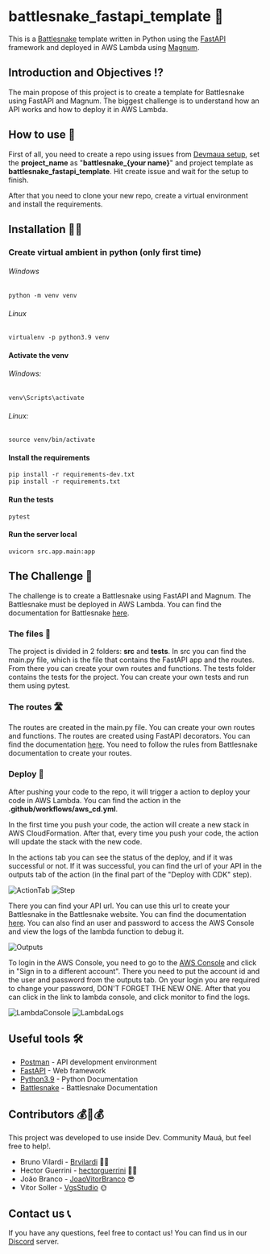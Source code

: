 # battlesnake_fastapi_template 🐍

This is a [Battlesnake](http://play.battlesnake.com) template written in Python using the [FastAPI](https://fastapi.tiangolo.com/) framework and deployed in AWS Lambda using [Magnum](https://mangum.io).

## Introduction and Objectives ⁉
The main propose of this project is to create a template for Battlesnake using FastAPI and Magnum. The biggest challenge is to understand how an API works and how to deploy it in AWS Lambda.

## How to use 🤔
First of all, you need to create a repo using issues from [Devmaua setup](https://github.com/Maua-Dev/devmaua_setup/), set the **project_name** as "**battlesnake_{your name}**" and project template as **battlesnake_fastapi_template**. Hit create issue and wait for the setup to finish.

After that you need to clone your new repo, create a virtual environment and install the requirements.

## Installation 👩‍💻

### Create virtual ambient in python (only first time)

###### Windows

    python -m venv venv

###### Linux

    virtualenv -p python3.9 venv

#### Activate the venv

###### Windows:

    venv\Scripts\activate

###### Linux:

    source venv/bin/activate

#### Install the requirements

    pip install -r requirements-dev.txt
    pip install -r requirements.txt

#### Run the tests

    pytest

#### Run the server local

    uvicorn src.app.main:app

## The Challenge 🐍
The challenge is to create a Battlesnake using FastAPI and Magnum. The Battlesnake must be deployed in AWS Lambda.
You can find the documentation for Battlesnake [here](https://docs.battlesnake.com/).

### The files 📁
The project is divided in 2 folders: **src** and **tests**.
In src you can find the main.py file, which is the file that contains the FastAPI app and the routes. From there you can create your own routes and functions.
The tests folder contains the tests for the project. You can create your own tests and run them using pytest.

### The routes 🛣
The routes are created in the main.py file. You can create your own routes and functions. The routes are created using FastAPI decorators. You can find the documentation [here](https://fastapi.tiangolo.com/tutorial/first-steps/). You need to follow the rules from Battlesnake documentation to create your routes.

### Deploy 🚀
After pushing your code to the repo, it will trigger a action to deploy your code in AWS Lambda. You can find the action in the **.github/workflows/aws_cd.yml**.

In the first time you push your code, the action will create a new stack in AWS CloudFormation. After that, every time you push your code, the action will update the stack with the new code.

In the actions tab you can see the status of the deploy, and if it was successful or not. If it was successful, you can find the url of your API in the outputs tab of the action (in the final part of the "Deploy with CDK" step).


![ActionTab]()
![Step]()

There you can find your API url. You can use this url to create your Battlesnake in the Battlesnake website. You can find the documentation [here](https://docs.battlesnake.com/guides/getting-started#step-2-create-a-battlesnake).
You can also find an user and password to access the AWS Console and view the logs of the lambda function to debug it.

![Outputs]()

To login in the AWS Console, you need to go to the [AWS Console](https://aws.amazon.com/console/) and click in "Sign in to a different account". There you need to put the account id and the user and password from the outputs tab. On your login you are required to change your password, DON'T FORGET THE NEW ONE. After that you can click in the link to lambda console, and click monitor to find the logs.

![LambdaConsole]()
![LambdaLogs]()

## Useful tools 🛠

- [Postman](https://www.postman.com/) - API development environment
- [FastAPI](https://fastapi.tiangolo.com/) - Web framework
- [Python3.9](https://docs.python.org/3.9/) - Python Documentation
- [Battlesnake](https://docs.battlesnake.com/) - Battlesnake Documentation

## Contributors 💰🤝💰

This project was developed to use inside Dev. Community Mauá, but feel free to help!.

- Bruno Vilardi - [Brvilardi](https://github.com/Brvilardi) 👷‍♂️
- Hector Guerrini - [hectorguerrini](https://github.com/hectorguerrini) 🧙‍♂️
- João Branco - [JoaoVitorBranco](https://github.com/JoaoVitorBranco) 😎
- Vitor Soller - [VgsStudio](https://github.com/VgsStudio) 🌞

## Contact us 📞
If you have any questions, feel free to contact us! You can find us in our [Discord](https://discord.gg/Yr2VPgAmcb) server.
